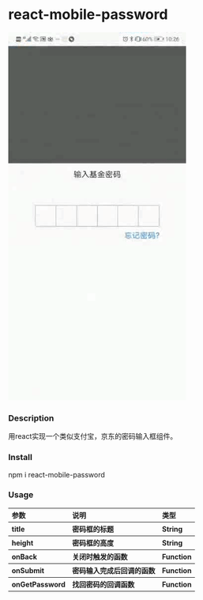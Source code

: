 # react-mobile-password

![image](https://github.com/huyaweii/fileManage/blob/master/pwd.gif)

### Description 
用react实现一个类似支付宝，京东的密码输入框组件。

### Install
npm i react-mobile-password

### Usage
<table style="text-align: left">
  <tr>
    <th>参数</th>
    <th>说明</th>
    <th>类型</th>
  </tr>
  <tr>
    <th>title</th>
    <th>密码框的标题</th>
    <th>String</th>
  </tr>
  
  <tr>
    <th>height</th>
    <th>密码框的高度</th>
    <th>String</th>
  </tr>
  <tr>
    <th>onBack</th>
    <th>关闭时触发的函数</th>
    <th>Function</th>
  </tr>
  <tr>
    <th>onSubmit</th>
    <th>密码输入完成后回调的函数</th>
    <th>Function</th>
  </tr>
  <tr>
    <th>onGetPassword</th>
    <th>找回密码的回调函数</th>
    <th>Function</th>
  </tr>
</table>
